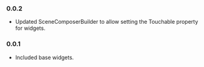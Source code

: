 ### 0.0.2
* Updated SceneComposerBuilder to allow setting the Touchable property for widgets.

### 0.0.1
* Included base widgets.